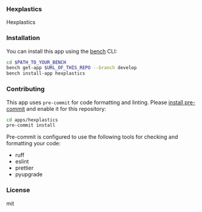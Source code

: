 ### Hexplastics

Hexplastics

### Installation

You can install this app using the [bench](https://github.com/frappe/bench) CLI:

```bash
cd $PATH_TO_YOUR_BENCH
bench get-app $URL_OF_THIS_REPO --branch develop
bench install-app hexplastics
```

### Contributing

This app uses `pre-commit` for code formatting and linting. Please [install pre-commit](https://pre-commit.com/#installation) and enable it for this repository:

```bash
cd apps/hexplastics
pre-commit install
```

Pre-commit is configured to use the following tools for checking and formatting your code:

- ruff
- eslint
- prettier
- pyupgrade

### License

mit
